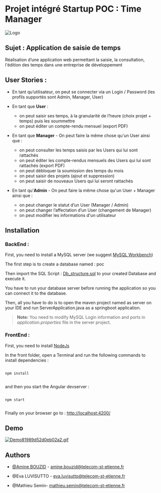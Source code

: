   

# Projet intégré Startup POC : Time Manager 
![Logo](https://i.ibb.co/Kmb1cL7/Time-Manager-free-file.png)

  

## Sujet : Application de saisie de temps

  

Réalisation d’une application web permettant la saisie, la consultation, l'édition des temps dans une entreprise de développement

  

## User Stories :

- En tant qu’utilisateur, on peut se connecter via un Login / Password (les profils supportés sont Admin, Manager, User)

 - En tant que **User** :
	 - on peut saisir ses temps, à la granularité de l’heure (choix projet + temps) puis les soummettre
	 - on peut éditer un compte-rendu mensuel (export PDF)

- En tant que **Manager** - On peut faire la même chose qu'un User ainsi que :
	- on peut consulter les temps saisis par les Users qui lui sont rattachés
	- on peut éditer les compte-rendus mensuels des Users qui lui sont rattachés (export PDF)
	- on peut débloquer la soumission des temps du mois
	- on peut saisir des projets (ajout et suppression)
	- on peut saisir de nouveaux Users qui lui seront rattachés

- En tant qu'**Admin** - On peut faire la même chose qu'un User + Manager ainsi que :
	- on peut changer le statut d’un User (Manager / Admin)
	- on peut changer l’affectation d’un User (changement de Manager)
	- on peut modifier les informations d'un utilisateur

## Installation
  ### BackEnd :

First, you need to install a MySQL server (we suggest  [MySQL Workbench](https://dev.mysql.com/downloads/workbench/))

The first step is to create a database named : poc

Then import the SQL Script : [Db_structure.sql](https://github.com/AmineBouzid/poc/blob/main/Db_structure.sql "Db_structure.sql") to your created Database and execute it.

You have to run your database server before running the application so you can connect it to the database.

Then, all you have to do is to open the maven project named as server on your IDE and run ServerApplication.java as a springboot application.
> **Note:** You need to modify MySQL Login information and ports in  _application.properties_  file in the server project.



### FrontEnd :

First, you need to install  [NodeJs](https://nodejs.org/en/download/)

In the front folder, open a Terminal and run the following commands to install dependencies :

```

npm install


```

and then you start the Angular devserver :

```

npm start


```

Finally on your browser go to :  [http://localhost:4200/](http://localhost:4200/)
  
  ## Demo 
[![Demo81989d52d0eb02a2.gif](https://s10.gifyu.com/images/Demo81989d52d0eb02a2.gif)](https://gifyu.com/image/SzHav)

## Authors

  

- [@Amine BOUZID](https://github.com/AmineBouzid) - amine.bouzid@telecom-st-etienne.fr

- @Eva LUVISUTTO - eva.luvisutto@telecom-st-etienne.fr

- @Mathieu Semin- mathieu.semin@telecom-st-etienne.fr


